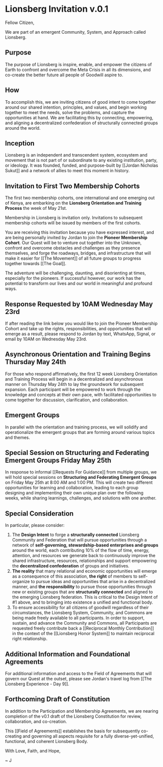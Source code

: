 # Lionsberg Invitation v.0.1

Fellow Citizen, 

We are part of an emergent Community, System, and Approach called Lionsberg. 

## Purpose 

The purpose of Lionsberg is inspire, enable, and empower the citizens of Earth to confront and overcome the Meta Crisis in all its dimensions, and co-create the better future all people of Goodwill aspire to. 

## How 

To accomplish this, we are inviting citizens of good intent to come together around our shared intention, principles, and values, and begin working together to meet the needs, solve the problems, and capture the opportunities at hand. We are facilitating this by connecting, empowering, and aligning a decentralized confederation of structurally connected groups around the world. 

## Inception 

Lionsberg is an independent and transcendent system, ecosystem and movement that is not part of or subordinate to any existing institution, party, or ideology. It was founded, funded, and purpose-built by [[Jordan Nicholas Sukut]] and a network of allies to meet this moment in history. 

## Invitation to First Two Membership Cohorts 

The first two membership cohorts, one international and one emerging out of Kenya, are embarking on the **Lionsberg Orientation and Training Process** the week of May 21st. 

Membership in Lionsberg is invitation only. Invitations to subsequent membership cohorts will be issued by members of the first cohorts. 

You are receiving this invitation because you have expressed interest, and are being personally invited by Jordan to join the **Pioneer Membership Cohort**. Our Quest will be to venture out together into the Unknown, confront and overcome obstacles and challenges as they presence themselves, and forge the roadways, bridges, and infrastructure that will make it easier for [[The Movement]] of all future groups to progress together towards [[The Goal]]. 

The adventure will be challenging, daunting, and disorienting at times, especially for the pioneers. If successful however, our work has the potential to transform our lives and our world in meaningful and profound ways. 

## Response Requested by 10AM Wednesday May 23rd

If after reading the link below you would like to join the Pioneer Membership Cohort and take up the rights, responsibilities, and opportunities that will emerge as a result, please respond to Jordan by text, WhatsApp, Signal, or email by 10AM on Wednesday May 23rd. 

## Asynchronous Orientation and Training Begins Thursday May 24th 

For those who respond affirmatively, the first 12 week Lionsberg Orientation and Training Process will begin in a decentralized and asynchronous manner on Thursday May 24th to lay the groundwork for subsequent expansion. Each participant will be empowered to work through the knowledge and concepts at their own pace, with facilitated opportunities to come together for discussion, clarification, and collaboration. 

## Emergent Groups 

In parallel with the orientation and training process, we will solidify and operationalize the emergent groups that are forming around various topics and themes.  

## Special Session on Structuring and Federating Emergent Groups Friday May 25th

In response to informal [[Requests For Guidance]] from multiple groups, we will hold special sessions on **Structuring and Federating Emergent Groups** on Friday May 25th at 8:00 AM and 1:00 PM. This will create two different opportunities for learning and collaboration, leading to each group designing and implementing their own unique plan over the following weeks, while sharing learnings, challenges, and solutions with one another. 

## Special Consideration

In particular, please consider:

1. The **Design Intent** to forge a **structurally connected** Lionsberg Community and Federation that will pursue opportunities through a network of **self-governing, stewardship-based enterprises and groups** around the world, each contributing 10% of the flow of time, energy, attention, and resources we generate back to continuously improve the shared infrastructure, resources, relationships and support empowering the **decentralized confederation** of groups and initiatives. 
2. **The reality** that many relational and economic opportunities will emerge as a consequence of this association, **the right** of members to self-organize to pursue ideas and opportunities that arise in a decentralized manner, and **the responsibility** to pursue those opportunities through new or existing groups that are **structurally connected** and aligned to the emerging Lionsberg federation. This is critical to the Design Intent of #1 above, and to bringing into existence a unified and functional body. 
3. To ensure accessibility for all citizens of goodwill regardless of their circumstances, the Lionsberg System, Community, and Commons are being made freely available to all participants. In order to support, sustain, and advance the Community and Commons, all Participants are requested freely contribute back a [[Reciprocal Monthly Contribution]] in the context of the [[Lionsberg Honor System]] to maintain reciprocal right relationship. 

## Additional Information and Foundational Agreements

For additional information and access to the Field of Agreements that will govern our Quest at the outset, please see Jordan's travel log from [[The Lionsberg Experience - Day 9]].  

## Forthcoming Draft of Constitution 

In addition to the Participation and Membership Agreements, we are nearing completion of the v0.1 draft of the Lionsberg Constitution for review, collaboration, and co-creation. 

This [[Field of Agreements]] establishes the basis for subsequently co-creating and governing all aspects requisite for a fully diverse-yet-unified, functional, and coherent Lionsberg Body. 

With Love, Faith, and Hope, 

~ J 